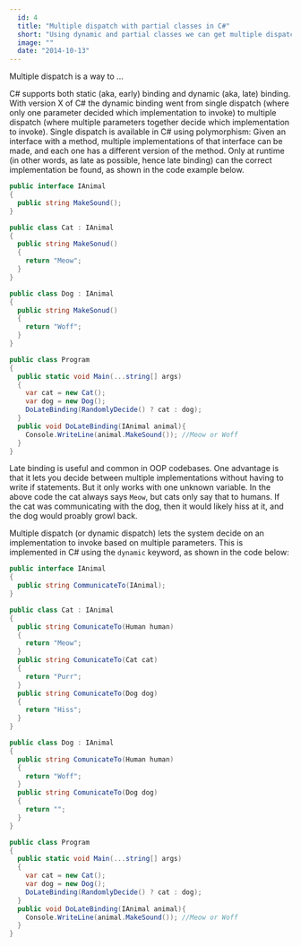 ```yaml
---
  id: 4
  title: "Multiple dispatch with partial classes in C#"
  short: "Using dynamic and partial classes we can get multiple dispatch in C#"
  image: ""
  date: "2014-10-13"
---
```


Multiple dispatch is a way to ...

C# supports both static (aka, early) binding and dynamic (aka, late) binding. With version X of C# the dynamic binding went from single dispatch (where only one parameter decided which implementation to invoke) to multiple dispatch (where multiple parameters together decide which implementation to invoke). Single dispatch is available in C# using polymorphism: Given an interface with a method, multiple implementations of that interface can be made, and each one has a different version of the method. Only at runtime (in other words, as late as possible, hence late binding) can the correct implementation be found, as shown in the code example below.

```c#
public interface IAnimal
{
  public string MakeSound();
}

public class Cat : IAnimal
{
  public string MakeSonud()
  {
    return "Meow";
  }
}

public class Dog : IAnimal
{
  public string MakeSonud()
  {
    return "Woff";
  }
}

public class Program
{
  public static void Main(...string[] args)
  {
    var cat = new Cat();
    var dog = new Dog();
    DoLateBinding(RandomlyDecide() ? cat : dog);
  }
  public void DoLateBinding(IAnimal animal){
    Console.WriteLine(animal.MakeSound()); //Meow or Woff
  }
}
```

Late binding is useful and common in OOP codebases. One advantage is that it lets you decide between multiple implementations without having to write if statements. But it only works with one unknown variable. In the above code the cat always says `Meow`, but cats only say that to humans. If the cat was communicating with the dog, then it would likely hiss at it, and the dog would proably growl back.

Multiple dispatch (or dynamic dispatch) lets the system decide on an implementation to invoke based on multiple parameters. This is implemented in C# using the `dynamic` keyword, as shown in the code below:

```c#
public interface IAnimal
{
  public string CommunicateTo(IAnimal);
}

public class Cat : IAnimal
{
  public string ComunicateTo(Human human)
  {
    return "Meow";
  }
  public string ComunicateTo(Cat cat)
  {
    return "Purr";
  }
  public string ComunicateTo(Dog dog)
  {
    return "Hiss";
  }
}

public class Dog : IAnimal
{
  public string ComunicateTo(Human human)
  {
    return "Woff";
  }
  public string ComunicateTo(Dog dog)
  {
    return "";
  }
}

public class Program
{
  public static void Main(...string[] args)
  {
    var cat = new Cat();
    var dog = new Dog();
    DoLateBinding(RandomlyDecide() ? cat : dog);
  }
  public void DoLateBinding(IAnimal animal){
    Console.WriteLine(animal.MakeSound()); //Meow or Woff
  }
}
```

